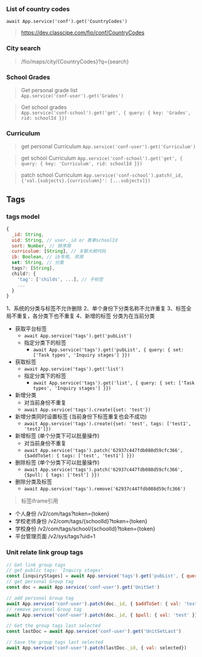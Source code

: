 ### List of country codes
`await App.service('conf').get('CountryCodes')`
> https://dev.classcipe.com/fio/conf/CountryCodes

### City search
> /fio/maps/city/{CountryCodes}?q={search}


### School Grades
> Get personal grade list  
`App.service('conf-user').get('Grades')`

> Get school grades  
`App.service('conf-school').get('get', { query: { key: 'Grades', rid: schoolId }})`

### Curriculum
> get personal Curriculum
`App.service('conf-user').get('Curriculum')`

> get school Curriculum
`App.service('conf-school').get('get', { query: { key: 'Curriculum', rid: schoolId }})`

> patch school Curriculum
`App.service('conf-school').patch(_id, {'val.{subjects}.{curriculumn}': [...subjects]})`



## Tags

### tags model
```js
{
  _id: String,
  uid: String, // user._id or 表单schoolId
  sort: Number, // 排序用
  curriculum: [String], // 关联大纲代码
  ib: Boolean, // ib专用, 弃用
  set: String, // 分类
  tags?: [String],
  child?: {
    'tag': ['childs', ...], // 子标签
    ...
  }
}
```

1、系统的分类与标签不允许删除
2、单个身份下分类名称不允许重复
3、标签全局不重复，各分类下也不重复
4、新增的标签 分类为在当前分类

- 获取平台标签
  - ```await App.service('tags').get('pubList')```
  - 指定分类下的标签
    - ```await App.service('tags').get('pubList', { query: { set: ['Task types', 'Inquiry stages'] }})```
- 获取标签
  - ```await App.service('tags').get('list')```
  - 指定分类下的标签
    - ```await App.service('tags').get('list', { query: { set: ['Task types', 'Inquiry stages'] }})```
- 新增分类
  - 对当前身份不重复
  - ```await App.service('tags').create({set: 'test'})```
- 新增分类同时设置标签 (当前身份下标签重复也会不成功)
  - ```await App.service('tags').create({set: 'test', tags: ['test1', 'test2']})```
- 新增标签 (单个分类下可以批量操作)
  - 对当前身份不重复
  - ```await App.service('tags').patch('62937c447fdb088d59cfc366', {$addToSet: { tags: ['test', 'test1'] }})```
- 删除标签 (单个分类下可以批量操作)
  - ```await App.service('tags').patch('62937c447fdb088d59cfc366', {$pull: { tags: ['test'] }})```
- 删除分类及标签
  - ```await App.service('tags').remove('62937c447fdb088d59cfc366')```

> 标签iframe引用
- 个人身份      /v2/com/tags?token={token}
- 学校老师身份  /v2/com/tags/{schoolId}?token={token}
- 学校身份      /v2/com/tags/school/{schoolId}?token={token}
- 平台管理页面  /v2/sys/tags?uid=1


### Unit relate link group tags
```js
// Get link group tags
// get public tags: 'Inquiry stages'
const [inquiryStages] = await App.service('tags').get('pubList', { query: { set: ['Inquiry stages'] }})
// get personal Group tag
const doc = await App.service('conf-user').get('UnitSet')

// add personal Group tag
await App.service('conf-user').patch(doc._id, { $addToSet: { val: 'test' }})
// remove personal Group tag
await App.service('conf-user').patch(doc._id, { $pull: { val: 'test' }})

// Get the group tags last selected
const lastDoc = await App.service('conf-user').get('UnitSetLast')

// Save the group tags last selected
await App.service('conf-user').patch(lastDoc._id, { val: selected})
```

